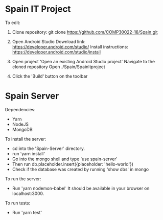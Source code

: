 # Spain IT Project

To edit:
1. Clone repository:
    git clone https://github.com/COMP30022-18/Spain.git

2. Open Android Studio
    Download link: https://developer.android.com/studio/
    Install instructions: https://developer.android.com/studio/install
    
2. Open project
    'Open an existing Android Studio project'
    Navigate to the cloned repository
    Open ./Spain/SpainItproject

3. Click the 'Build' button on the toolbar

# Spain Server

Dependencies: 
- Yarn
- NodeJS
- MongoDB

To install the server: 
- cd into the 'Spain-Server' directory.
- run 'yarn install'
- Go into the mongo shell and type 
'use spain-server'
- Then run db.placeholder.insert({placeholder: 'hello-world'})
- Check if the database was created by running 'show dbs' in mongo

To run the server: 
- Run 'yarn nodemon-babel'
It should be available in your browser on localhost:3000.

To run tests: 
- Run 'yarn test'